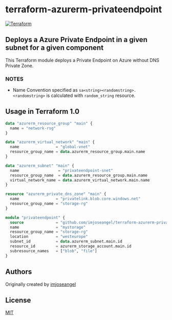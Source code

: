# terraform-azurerm-privateendpoint

[![Terraform](https://github.com/imjoseangel/terraform-azurerm-privateendpoint/actions/workflows/terraform.yml/badge.svg)](https://github.com/imjoseangel/terraform-azurerm-privateendpoint/actions/workflows/terraform.yml)

## Deploys a Azure Private Endpoint in a given subnet for a given component

This Terraform module deploys a Private Endpoint on Azure without DNS Private Zone.

### NOTES

* Name Convention specified as `sa<string><randomstring>. <randomstring>` is calculated with `random_string` resource.

## Usage in Terraform 1.0

```terraform
data "azurerm_resource_group" "main" {
  name = "network-rsg"
}

data "azurerm_virtual_network" "main" {
  name                = "global-vnet"
  resource_group_name = data.azurerm_resource_group.main.name
}

data "azurerm_subnet" "main" {
  name                 = "privateendpoint-snet"
  resource_group_name  = data.azurerm_resource_group.main.name
  virtual_network_name = data.azurerm_virtual_network.main.name
}

resource "azurerm_private_dns_zone" "main" {
  name                = "privatelink.blob.core.windows.net"
  resource_group_name = "storage-rg"
}

module "privateendpoint" {
  source              = "github.com/imjoseangel/terraform-azurerm-privateendpoint"
  name                = "mystorage"
  resource_group_name = "storage-rg"
  location            = "westeurope"
  subnet_id           = data.azurerm_subnet.main.id
  resource_id         = azurerm_storage_account.main.id
  subresource_names   = ["blob", "file"]
}
```

## Authors

Originally created by [imjoseangel](http://github.com/imjoseangel)

## License

[MIT](LICENSE)

